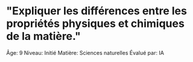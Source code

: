 # "Expliquer les différences entre les propriétés physiques et chimiques de la matière."

Âge: 9
Niveau: Initié
Matière: Sciences naturelles
Évalué par: IA